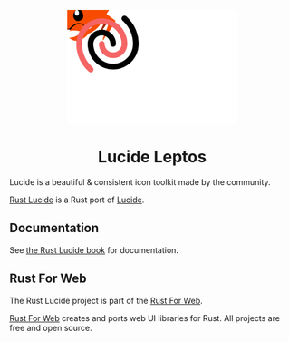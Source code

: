 <p align="center">
    <a href="../../logo.svg">
        <img src="../../logo.svg" width="300" height="200" alt="Rust Lucide Logo">
    </a>
</p>

<h1 align="center">Lucide Leptos</h1>

Lucide is a beautiful & consistent icon toolkit made by the community.

[Rust Lucide](https://github.com/RustForWeb/lucide) is a Rust port of [Lucide](https://lucide.dev/).

## Documentation

See [the Rust Lucide book](https://lucide.rustforweb.org/) for documentation.

## Rust For Web

The Rust Lucide project is part of the [Rust For Web](https://github.com/RustForWeb).

[Rust For Web](https://github.com/RustForWeb) creates and ports web UI libraries for Rust. All projects are free and open source.
